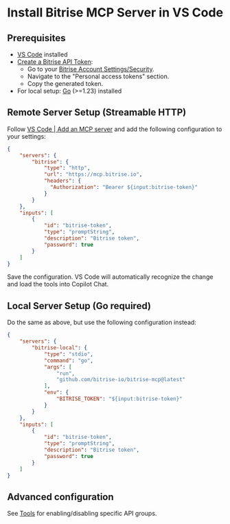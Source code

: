 # Install Bitrise MCP Server in VS Code

## Prerequisites
- [VS Code](https://code.visualstudio.com/Download) installed
- [Create a Bitrise API Token](https://devcenter.bitrise.io/api/authentication):
   - Go to your [Bitrise Account Settings/Security](https://app.bitrise.io/me/account/security).
   - Navigate to the "Personal access tokens" section.
   - Copy the generated token.
- For local setup: [Go](https://go.dev/) (>=1.23) installed

## Remote Server Setup (Streamable HTTP)

Follow [VS Code | Add an MCP server](https://code.visualstudio.com/docs/copilot/customization/mcp-servers#_add-an-mcp-server) and add the following configuration to your settings:

```json
{
	"servers": {
		"bitrise": {
			"type": "http",
			"url": "https://mcp.bitrise.io",
			"headers": {
			  "Authorization": "Bearer ${input:bitrise-token}"
			}
		}
	},
	"inputs": [
		{
			"id": "bitrise-token",
			"type": "promptString",
			"description": "Bitrise token",
			"password": true
		}
	]
}
```

Save the configuration. VS Code will automatically recognize the change and load the tools into Copilot Chat.

## Local Server Setup (Go required)

Do the same as above, but use the following configuration instead:

```json
{
	"servers": {
		"bitrise-local": {
			"type": "stdio",
			"command": "go",
			"args": [
				"run",
				"github.com/bitrise-io/bitrise-mcp@latest"
			],
			"env": {
				"BITRISE_TOKEN": "${input:bitrise-token}"
			}
		}
	},
	"inputs": [
		{
			"id": "bitrise-token",
			"type": "promptString",
			"description": "Bitrise token",
			"password": true
		}
	]
}
```

## Advanced configuration

See [Tools](tools.md) for enabling/disabling specific API groups.
